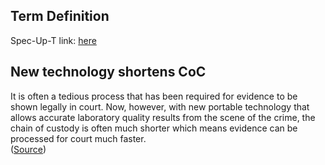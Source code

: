 ## Term Definition

Spec-Up-T link: <a href='https://weboftrust.github.io/WOT-terms/docs/glossary/chain-of-custody'>here</a>

## New technology shortens CoC

It is often a tedious process that has been required for evidence to be shown legally in court. Now, however, with new portable technology that allows accurate laboratory quality results from the scene of the crime, the chain of custody is often much shorter which means evidence can be processed for court much faster.   
([Source](https://en.wikipedia.org/wiki/Chain_of_custody))